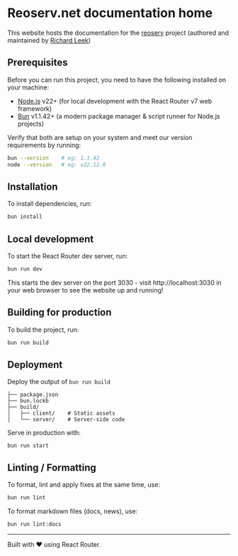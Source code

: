 # Reoserv.net documentation home

This website hosts the documentation for the [reoserv][reoserv] project
(authored and maintained by [Richard Leek][sorokya])

## Prerequisites

Before you can run this project, you need to have the following installed on
your machine:

- [Node.js][node] v22+ (for local development with the React Router v7 web framework)
- [Bun][bun] v1.1.42+ (a modern package manager & script runner for Node.js
  projects)

Verify that both are setup on your system and meet our version requirements by
running:

```sh
bun --version    # eg: 1.1.42
node --version   # eg: v22.12.0
```

## Installation

To install dependencies, run:

```sh
bun install
```

## Local development

To start the React Router dev server, run:

```sh
bun run dev
```

This starts the dev server on the port 3030 - visit http://localhost:3030 in
your web browser to see the website up and running!

## Building for production

To build the project, run:

```sh
bun run build
```

## Deployment

Deploy the output of `bun run build`

```
├── package.json
├── bun.lockb
├── build/
│   ├── client/    # Static assets
│   └── server/    # Server-side code
```

Serve in production with:

```
bun run start
```

## Linting / Formatting

To format, lint and apply fixes at the same time, use:

```sh
bun run lint
```

To format markdown files (docs, news), use:

```sh
bun run lint:docs
```

---

Built with ❤️ using React Router.

[reoserv]: https://github.com/sorokya/reoserv
[sorokya]: https://github.com/sorokya
[node]: https://nodejs.org/
[bun]: https://bun.sh/
[reoserv.net]: https://github.com/sorokya/reoserv.net
[biome]: https://marketplace.visualstudio.com/items?itemName=biomejs.biome
[prettier]: https://marketplace.visualstudio.com/items?itemName=esbenp.prettier-vscode
